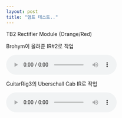 ```yaml
---
layout: post
title: "앰프 테스트.."
---
```


TB2 Rectifier Module (Orange/Red)

Brohym이 올려준 IR#2로 작업

<audio src="/assets/images/6ea7dce1f023b60af7285bfe4e7fd00d.mp3" controls preload></audio>


GuitarRig3의 Uberschall Cab IR로 작업

<audio src="/assets/images/fd253703a98d50e2860ca734e7c04b21.mp3" controls preload></audio>



